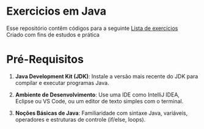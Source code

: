# Exercicios em Java

Esse repositório contêm códigos para a seguinte <a href="https://www.dio.me/articles/lista-de-exercicios-para-treinar-logica-de-programacao">Lista de exercícios</a><br>
Criado com fins de estudos e prática

# Pré-Requisitos

1. **Java Development Kit (JDK)**: Instale a versão mais recente do JDK para compilar e executar programas Java.

2. **Ambiente de Desenvolvimento**: Use uma IDE como IntelliJ IDEA, Eclipse ou VS Code, ou um editor de texto simples com o terminal.

3. **Noções Básicas de Java**: Familiaridade com sintaxe Java, variáveis, operadores e estruturas de controle (if/else, loops).